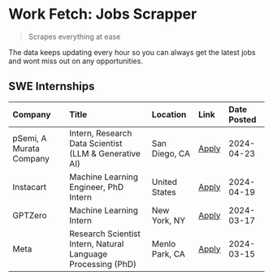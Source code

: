 # Work Fetch: Jobs Scrapper
> Scrapes everything at ease

The data keeps updating every hour so you can always get the latest jobs and wont miss out on any opportunities.

## SWE Internships
<!--START_SECTION:workfetch-->
| Company                 | Title                                                        | Location       | Link                                                                                                                                                                                                                                                                           | Date Posted   |
|:------------------------|:-------------------------------------------------------------|:---------------|:-------------------------------------------------------------------------------------------------------------------------------------------------------------------------------------------------------------------------------------------------------------------------------|:--------------|
| pSemi, A Murata Company | Intern, Research Data Scientist (LLM & Generative AI)        | San Diego, CA  | [Apply](https://www.linkedin.com/jobs/view/intern-research-data-scientist-llm-generative-ai-at-psemi-a-murata-company-3887074168?position=8&pageNum=0&refId=n%2BBrL89BZhJURndbHk2aeQ%3D%3D&trackingId=rT1beb3GYeq1avfmhYg4%2Fw%3D%3D&trk=public_jobs_jserp-result_search-card) | 2024-04-23    |
| Instacart               | Machine Learning Engineer, PhD Intern                        | United States  | [Apply](https://www.linkedin.com/jobs/view/machine-learning-engineer-phd-intern-at-instacart-3901991739?position=2&pageNum=0&refId=n%2BBrL89BZhJURndbHk2aeQ%3D%3D&trackingId=6w%2Bt4%2BryJ%2FbE40ncr2%2Fjww%3D%3D&trk=public_jobs_jserp-result_search-card)                    | 2024-04-19    |
| GPTZero                 | Machine Learning Intern                                      | New York, NY   | [Apply](https://www.linkedin.com/jobs/view/machine-learning-intern-at-gptzero-3860723963?position=7&pageNum=0&refId=n%2BBrL89BZhJURndbHk2aeQ%3D%3D&trackingId=gxKJdw1lKwrOuEGL51LHag%3D%3D&trk=public_jobs_jserp-result_search-card)                                           | 2024-03-17    |
| Meta                    | Research Scientist Intern, Natural Language Processing (PhD) | Menlo Park, CA | [Apply](https://www.linkedin.com/jobs/view/research-scientist-intern-natural-language-processing-phd-at-meta-3858718375?position=6&pageNum=0&refId=n%2BBrL89BZhJURndbHk2aeQ%3D%3D&trackingId=K67OJ4DmG331nsZUHDBCxw%3D%3D&trk=public_jobs_jserp-result_search-card)            | 2024-03-15    |
<!--END_SECTION:workfetch-->

